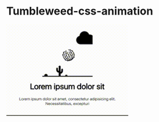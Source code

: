 # Tumbleweed-css-animation
![demo](https://raw.githubusercontent.com/DurnovII/Tumbleweed-css-animation/master/result-gif.gif)
